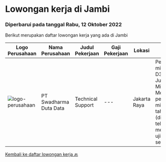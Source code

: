 
  # Lowongan kerja di Jambi

  ### Diperbarui pada tanggal Rabu, 12 Oktober 2022

  Berikut merupakan daftar lowongan kerja yang ada di Jambi

  |Logo Perusahaan | Nama Perusahaan | Judul Pekerjaan | Gaji Pekerjaan | Lokasi | Deskripsi | Tanggal diunggah | Pranala |
  | -------------- | --------------- | --------------- | --------- | --------- | -------------- | ------- | ----------- |
  |![logo-perusahaan](https://image-service-cdn.seek.com.au/0f683dc67275bb803453d1e92fb7cd7b12b824b6/ee4dce1061f3f616224767ad58cb2fc751b8d2dc)|PT Swadharma Duta Data|Technical Support|---|Jakarta Raya|Pendidikan minimum D3/S1 Jurusan IT IPK Minimum 2.75 Memiliki pengalaman minimal 1 tahun (diutamakan) telah berhasil menyelesaikan ujian sertifikasi...|Rabu, 28 September 2022|https://www.jobstreet.co.id/id/job/technical-support-4028760?token=0~2ba8a062-aa38-4db7-8e55-95335e4207fc&sectionRank=1&jobId=jobstreet-id-job-4028760|


  [Kembali ke daftar lowongan kerja 🔙](../README.md#daftar-lowongan-kerja)
  